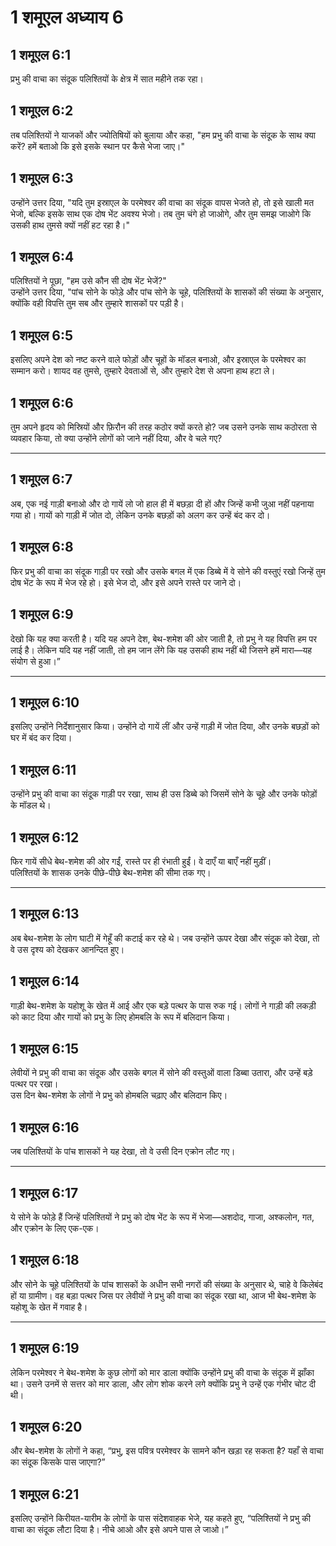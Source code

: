 # 1 शमूएल अध्याय 6

## 1 शमूएल 6:1

प्रभु की वाचा का संदूक पलिश्तियों के क्षेत्र में सात महीने तक रहा।

## 1 शमूएल 6:2

तब पलिश्तियों ने याजकों और ज्योतिषियों को बुलाया और कहा, "हम प्रभु की वाचा के संदूक के साथ क्या करें? हमें बताओ कि इसे इसके स्थान पर कैसे भेजा जाए।"

## 1 शमूएल 6:3

उन्होंने उत्तर दिया, "यदि तुम इस्राएल के परमेश्वर की वाचा का संदूक वापस भेजते हो, तो इसे खाली मत भेजो, बल्कि इसके साथ एक दोष भेंट अवश्य भेजो। तब तुम चंगे हो जाओगे, और तुम समझ जाओगे कि उसकी हाथ तुमसे क्यों नहीं हट रहा है।"

## 1 शमूएल 6:4

पलिश्तियों ने पूछा, "हम उसे कौन सी दोष भेंट भेजें?"  
उन्होंने उत्तर दिया, "पांच सोने के फोड़े और पांच सोने के चूहे, पलिश्तियों के शासकों की संख्या के अनुसार, क्योंकि वही विपत्ति तुम सब और तुम्हारे शासकों पर पड़ी है।

## 1 शमूएल 6:5

इसलिए अपने देश को नष्ट करने वाले फोड़ों और चूहों के मॉडल बनाओ, और इस्राएल के परमेश्वर का सम्मान करो। शायद वह तुमसे, तुम्हारे देवताओं से, और तुम्हारे देश से अपना हाथ हटा ले।

## 1 शमूएल 6:6

तुम अपने हृदय को मिस्रियों और फ़िरौन की तरह कठोर क्यों करते हो? जब उसने उनके साथ कठोरता से व्यवहार किया, तो क्या उन्होंने लोगों को जाने नहीं दिया, और वे चले गए?

---

## 1 शमूएल 6:7

अब, एक नई गाड़ी बनाओ और दो गायें लो जो हाल ही में बछड़ा दी हों और जिन्हें कभी जुआ नहीं पहनाया गया हो। गायों को गाड़ी में जोत दो, लेकिन उनके बछड़ों को अलग कर उन्हें बंद कर दो।

## 1 शमूएल 6:8

फिर प्रभु की वाचा का संदूक गाड़ी पर रखो और उसके बगल में एक डिब्बे में वे सोने की वस्तुएं रखो जिन्हें तुम दोष भेंट के रूप में भेज रहे हो। इसे भेज दो, और इसे अपने रास्ते पर जाने दो।

## 1 शमूएल 6:9

देखो कि यह क्या करती है। यदि यह अपने देश, बेथ-शमेश की ओर जाती है, तो प्रभु ने यह विपत्ति हम पर लाई है। लेकिन यदि यह नहीं जाती, तो हम जान लेंगे कि यह उसकी हाथ नहीं थी जिसने हमें मारा—यह संयोग से हुआ।”

---

## 1 शमूएल 6:10

इसलिए उन्होंने निर्देशानुसार किया। उन्होंने दो गायें लीं और उन्हें गाड़ी में जोत दिया, और उनके बछड़ों को घर में बंद कर दिया।

## 1 शमूएल 6:11

उन्होंने प्रभु की वाचा का संदूक गाड़ी पर रखा, साथ ही उस डिब्बे को जिसमें सोने के चूहे और उनके फोड़ों के मॉडल थे।

## 1 शमूएल 6:12

फिर गायें सीधे बेथ-शमेश की ओर गईं, रास्ते पर ही रंभाती हुईं। वे दाएँ या बाएँ नहीं मुड़ीं।  
पलिश्तियों के शासक उनके पीछे-पीछे बेथ-शमेश की सीमा तक गए।

---

## 1 शमूएल 6:13

अब बेथ-शमेश के लोग घाटी में गेहूँ की कटाई कर रहे थे। जब उन्होंने ऊपर देखा और संदूक को देखा, तो वे उस दृश्य को देखकर आनन्दित हुए।

## 1 शमूएल 6:14

गाड़ी बेथ-शमेश के यहोशू के खेत में आई और एक बड़े पत्थर के पास रुक गई। लोगों ने गाड़ी की लकड़ी को काट दिया और गायों को प्रभु के लिए होमबलि के रूप में बलिदान किया।

## 1 शमूएल 6:15

लेवीयों ने प्रभु की वाचा का संदूक और उसके बगल में सोने की वस्तुओं वाला डिब्बा उतारा, और उन्हें बड़े पत्थर पर रखा।  
उस दिन बेथ-शमेश के लोगों ने प्रभु को होमबलि चढ़ाए और बलिदान किए।

## 1 शमूएल 6:16

जब पलिश्तियों के पांच शासकों ने यह देखा, तो वे उसी दिन एक्रोन लौट गए।

---

## 1 शमूएल 6:17

ये सोने के फोड़े हैं जिन्हें पलिश्तियों ने प्रभु को दोष भेंट के रूप में भेजा—अशदोद, गाजा, अश्कलोन, गत, और एक्रोन के लिए एक-एक।

## 1 शमूएल 6:18

और सोने के चूहे पलिश्तियों के पांच शासकों के अधीन सभी नगरों की संख्या के अनुसार थे, चाहे वे किलेबंद हों या ग्रामीण। वह बड़ा पत्थर जिस पर लेवीयों ने प्रभु की वाचा का संदूक रखा था, आज भी बेथ-शमेश के यहोशू के खेत में गवाह है।

---

## 1 शमूएल 6:19

लेकिन परमेश्वर ने बेथ-शमेश के कुछ लोगों को मार डाला क्योंकि उन्होंने प्रभु की वाचा के संदूक में झाँका था। उसने उनमें से सत्तर को मार डाला, और लोग शोक करने लगे क्योंकि प्रभु ने उन्हें एक गंभीर चोट दी थी।

## 1 शमूएल 6:20

और बेथ-शमेश के लोगों ने कहा, “प्रभु, इस पवित्र परमेश्वर के सामने कौन खड़ा रह सकता है? यहाँ से वाचा का संदूक किसके पास जाएगा?”

## 1 शमूएल 6:21

इसलिए उन्होंने किरीयत-यारीम के लोगों के पास संदेशवाहक भेजे, यह कहते हुए, “पलिश्तियों ने प्रभु की वाचा का संदूक लौटा दिया है। नीचे आओ और इसे अपने पास ले जाओ।”
